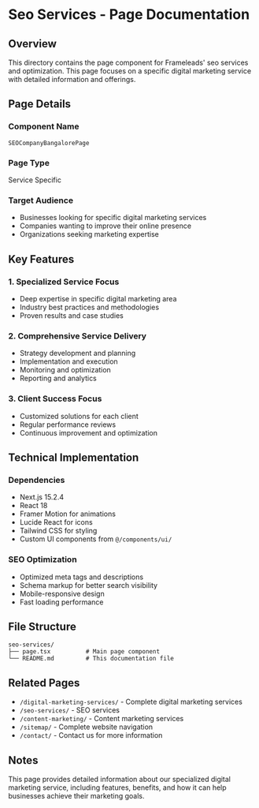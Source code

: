 # Seo Services - Page Documentation

## Overview
This directory contains the page component for Frameleads' seo services and optimization. This page focuses on a specific digital marketing service with detailed information and offerings.

## Page Details

### Component Name
`SEOCompanyBangalorePage`

### Page Type
Service Specific

### Target Audience
- Businesses looking for specific digital marketing services
- Companies wanting to improve their online presence
- Organizations seeking marketing expertise

## Key Features

### 1. Specialized Service Focus
- Deep expertise in specific digital marketing area
- Industry best practices and methodologies
- Proven results and case studies

### 2. Comprehensive Service Delivery
- Strategy development and planning
- Implementation and execution
- Monitoring and optimization
- Reporting and analytics

### 3. Client Success Focus
- Customized solutions for each client
- Regular performance reviews
- Continuous improvement and optimization

## Technical Implementation

### Dependencies
- Next.js 15.2.4
- React 18
- Framer Motion for animations
- Lucide React for icons
- Tailwind CSS for styling
- Custom UI components from `@/components/ui/`

### SEO Optimization
- Optimized meta tags and descriptions
- Schema markup for better search visibility
- Mobile-responsive design
- Fast loading performance

## File Structure
```
seo-services/
├── page.tsx          # Main page component
└── README.md         # This documentation file
```

## Related Pages
- `/digital-marketing-services/` - Complete digital marketing services
- `/seo-services/` - SEO services
- `/content-marketing/` - Content marketing services
- `/sitemap/` - Complete website navigation
- `/contact/` - Contact us for more information

## Notes
This page provides detailed information about our specialized digital marketing service, including features, benefits, and how it can help businesses achieve their marketing goals.

